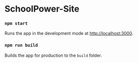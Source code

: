 # SchoolPower-Site

### `npm start`

Runs the app in the development mode at [http://localhost:3000](http://localhost:3000).

### `npm run build`

Builds the app for production to the `build` folder.
